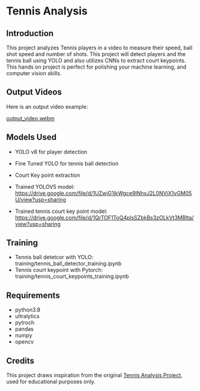 
# Tennis Analysis

## Introduction
This project analyzes Tennis players in a video to measure their speed, ball shot speed and number of shots. This project will detect players and the tennis ball using YOLO and also utilizes CNNs to extract court keypoints. This hands on project is perfect for polishing your machine learning, and computer vision skills. 

## Output Videos
Here is an output video example:

[output_video.webm](https://github.com/user-attachments/assets/aa9a0d1d-c81d-483c-aa05-76feaabd2063)

## Models Used
* YOLO v8 for player detection
* Fine Tuned YOLO for tennis ball detection
* Court Key point extraction

* Trained YOLOV5 model: https://drive.google.com/file/d/1UZwiG1jkWgce9lNhxJ2L0NVjX1vGM05U/view?usp=sharing
* Trained tennis court key point model: https://drive.google.com/file/d/1QrTOF1ToQ4plsSZbkBs3zOLkVt3MBlta/view?usp=sharing

## Training
* Tennis ball detetcor with YOLO: training/tennis_ball_detector_training.ipynb
* Tennis court keypoint with Pytorch: training/tennis_court_keypoints_training.ipynb

## Requirements
* python3.8
* ultralytics
* pytroch
* pandas
* numpy 
* opencv

## Credits
This project draws inspiration from the original [Tennis Analysis Project](https://github.com/abdullahtarek/tennis_analysis/tree/main), used for educational purposes only.
